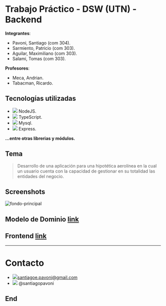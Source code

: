 # Trabajo Práctico - DSW (UTN) - Backend
**Integrantes**:
- Pavoni, Santiago (com 304).
- Sarmiento, Patricio (com 303).
- Aguilar, Maximiliano (com 303).
- Salami, Tomas (com 303).

**Profesores**:
- Meca, Andrian.
- Tabacman, Ricardo.

## Tecnologías utilizadas
- ![](https://img.icons8.com/?size=30&id=54087&format=png&color=000000) NodeJS.
-  ![](https://img.icons8.com/?size=30&id=wpZmKzk11AzJ&format=png&color=000000) TypeScript.
-  ![](https://img.icons8.com/?size=30&id=9nLaR5KFGjN0&format=png&color=000000) Mysql.
-  ![](https://img.icons8.com/?size=30&id=WNoJgbzDr3i2&format=png&color=000000) Express.

**...entre otras librerias y módulos.**

## Tema
>Desarrollo de una aplicación para una hipotética aerolínea en la cual un usuario cuenta con la capacidad de gestionar en su totalidad las entidades del negocio.

## Screenshots
![fondo-principal](https://github.com/user-attachments/assets/c9221efa-4e5f-4a66-ad5f-901ac658e0be)

## Modelo de Dominio [link](https://drive.google.com/file/d/1IYbRt6-ZWm6bDz2wBRigWfSftJm_JI_k/view?usp=sharing)

## Frontend [link](https://github.com/tomisxw/dsw-tp-frontend/tree/main)
----
# Contacto
- ![](https://img.icons8.com/?size=22&id=fFbCvS8wxZFo&format=png&color=000000)<santiagoe.pavoni@gmail.com> 
- ![](https://img.icons8.com/?size=20&id=oWiuH0jFiU0R&format=png&color=000000) @santiagopavoni
## End
